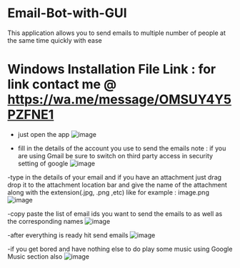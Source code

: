 # Email-Bot-with-GUI
This application allows you to send emails to multiple number of people at the same time quickly with ease

# Windows Installation File Link : for link contact me @ https://wa.me/message/OMSUY4Y5PZFNE1

- just open the app
![image](https://user-images.githubusercontent.com/67222042/99880529-e2842080-2c39-11eb-916f-5b20b656f037.png)

- fill in the details of the account you use to send the emails
note : if you are using Gmail be sure to switch on third party access in security setting of google
![image](https://user-images.githubusercontent.com/67222042/99880567-27a85280-2c3a-11eb-86dc-6468e5c5ade8.png)

-type in the details of your email and if you have an attachment just drag drop it to the attachment location bar and give the name of the attachment along with the extension(.jpg, .png ,etc) like for example : image.png
![image](https://user-images.githubusercontent.com/67222042/99880593-676f3a00-2c3a-11eb-9bc6-bb4947c1c13e.png)

-copy paste the list of email ids you want to send the emails to as well as the corresponding names
![image](https://user-images.githubusercontent.com/67222042/99880607-7bb33700-2c3a-11eb-8fef-2340c19ceee9.png)

-after everything is ready hit send emails
![image](https://user-images.githubusercontent.com/67222042/99880627-97b6d880-2c3a-11eb-98f3-30fc5aac7b43.png)

-if you get bored and have nothing else to do play some music using Google Music section also 
![image](https://user-images.githubusercontent.com/67222042/99880636-aac9a880-2c3a-11eb-9b83-7101f9701724.png)

